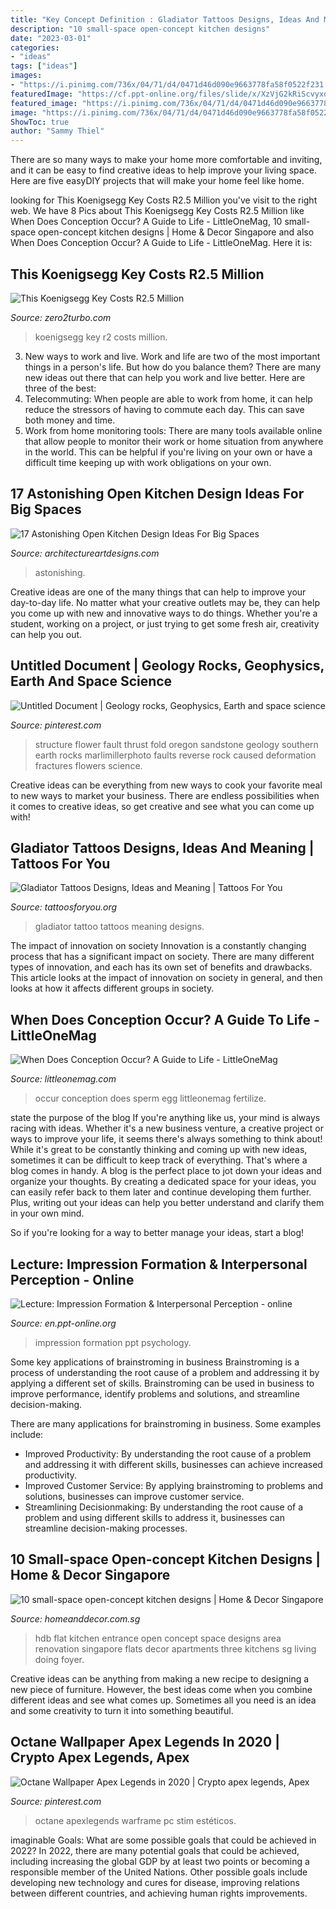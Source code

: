 ```yaml
---
title: "Key Concept Definition : Gladiator Tattoos Designs, Ideas And Meaning"
description: "10 small-space open-concept kitchen designs"
date: "2023-03-01"
categories:
- "ideas"
tags: ["ideas"]
images:
- "https://i.pinimg.com/736x/04/71/d4/0471d46d090e9663778fa58f0522f231.jpg"
featuredImage: "https://cf.ppt-online.org/files/slide/x/XzVjG2kRiScvyxdB6fCPLTs3IKAEh1OeNUMqpl/slide-16.jpg"
featured_image: "https://i.pinimg.com/736x/04/71/d4/0471d46d090e9663778fa58f0522f231.jpg"
image: "https://i.pinimg.com/736x/04/71/d4/0471d46d090e9663778fa58f0522f231.jpg"
ShowToc: true
author: "Sammy Thiel"
---
```



There are so many ways to make your home more comfortable and inviting, and it can be easy to find creative ideas to help improve your living space. Here are five easyDIY projects that will make your home feel like home.

	

		
looking for This Koenigsegg Key Costs R2.5 Million you've visit to the right web. We have 8 Pics about This Koenigsegg Key Costs R2.5 Million like When Does Conception Occur? A Guide to Life - LittleOneMag, 10 small-space open-concept kitchen designs | Home &amp; Decor Singapore and also When Does Conception Occur? A Guide to Life - LittleOneMag. Here it is:
		
    
## This Koenigsegg Key Costs R2.5 Million

<img loading=lazy src="https://www.zero2turbo.com/wp-content/uploads/2018/04/koenigsegg-key-fob-expensive-diamonds-platinum-gold-2.jpg" onerror="this.onerror=null;this.src='https://tse2.mm.bing.net/th?id=OIP.20jEHlVfdJS1tsXbnKaHTgHaE8&amp;pid=15.1';" alt="This Koenigsegg Key Costs R2.5 Million">

_Source: zero2turbo.com_

>koenigsegg key r2 costs million. 

	

3. New ways to work and live.
Work and life are two of the most important things in a person's life. But how do you balance them? There are many new ideas out there that can help you work and live better. Here are three of the best: 
1. Telecommuting: When people are able to work from home, it can help reduce the stressors of having to commute each day. This can save both money and time. 
2. Work from home monitoring tools: There are many tools available online that allow people to monitor their work or home situation from anywhere in the world. This can be helpful if you're living on your own or have a difficult time keeping up with work obligations on your own. 

    
## 17 Astonishing Open Kitchen Design Ideas For Big Spaces

<img loading=lazy src="https://www.architectureartdesigns.com/wp-content/uploads/2015/09/199.jpg" onerror="this.onerror=null;this.src='https://tse4.mm.bing.net/th?id=OIP.2lSraOy0tVyb-odS1ymdgwHaFj&amp;pid=15.1';" alt="17 Astonishing Open Kitchen Design Ideas For Big Spaces">

_Source: architectureartdesigns.com_

>astonishing. 

	

Creative ideas are one of the many things that can help to improve your day-to-day life. No matter what your creative outlets may be, they can help you come up with new and innovative ways to do things. Whether you're a student, working on a project, or just trying to get some fresh air, creativity can help you out.

    
## Untitled Document | Geology Rocks, Geophysics, Earth And Space Science

<img loading=lazy src="https://i.pinimg.com/736x/78/30/91/783091436c886447f461ce9456d6eddc--flower-structure-small-flowers.jpg" onerror="this.onerror=null;this.src='https://tse2.mm.bing.net/th?id=OIP.xNPgbiZ79T4byuVahwJjnQHaE7&amp;pid=15.1';" alt="Untitled Document | Geology rocks, Geophysics, Earth and space science">

_Source: pinterest.com_

>structure flower fault thrust fold oregon sandstone geology southern earth rocks marlimillerphoto faults reverse rock caused deformation fractures flowers science. 

	

Creative ideas can be everything from new ways to cook your favorite meal to new ways to market your business. There are endless possibilities when it comes to creative ideas, so get creative and see what you can come up with!

    
## Gladiator Tattoos Designs, Ideas And Meaning | Tattoos For You

<img loading=lazy src="http://www.tattoosforyou.org/wp-content/uploads/2016/03/Gladiator-Tattoo-Ideas.jpg" onerror="this.onerror=null;this.src='https://tse2.mm.bing.net/th?id=OIP.vpADYlghdkoJ-qdazxOF_QHaLJ&amp;pid=15.1';" alt="Gladiator Tattoos Designs, Ideas and Meaning | Tattoos For You">

_Source: tattoosforyou.org_

>gladiator tattoo tattoos meaning designs. 

	

The impact of innovation on society
Innovation is a constantly changing process that has a significant impact on society. There are many different types of innovation, and each has its own set of benefits and drawbacks. This article looks at the impact of innovation on society in general, and then looks at how it affects different groups in society.

    
## When Does Conception Occur? A Guide To Life - LittleOneMag

<img loading=lazy src="https://littleonemag.com/wp-content/uploads/2020/08/multiple-sperm-trying-to-fertilize-egg.jpg" onerror="this.onerror=null;this.src='https://tse3.mm.bing.net/th?id=OIP.SoVhQCNTG_2aVW2ERo9xowHaEj&amp;pid=15.1';" alt="When Does Conception Occur? A Guide to Life - LittleOneMag">

_Source: littleonemag.com_

>occur conception does sperm egg littleonemag fertilize. 

	

state the purpose of the blog
If you're anything like us, your mind is always racing with ideas. Whether it's a new business venture, a creative project or ways to improve your life, it seems there's always something to think about! While it's great to be constantly thinking and coming up with new ideas, sometimes it can be difficult to keep track of everything. That's where a blog comes in handy.
A blog is the perfect place to jot down your ideas and organize your thoughts. By creating a dedicated space for your ideas, you can easily refer back to them later and continue developing them further. Plus, writing out your ideas can help you better understand and clarify them in your own mind.

So if you're looking for a way to better manage your ideas, start a blog!

    
## Lecture: Impression Formation &amp; Interpersonal Perception - Online

<img loading=lazy src="https://cf.ppt-online.org/files/slide/x/XzVjG2kRiScvyxdB6fCPLTs3IKAEh1OeNUMqpl/slide-16.jpg" onerror="this.onerror=null;this.src='https://tse2.mm.bing.net/th?id=OIP.1QMEikOGrGYCzEVd1aV42wHaFj&amp;pid=15.1';" alt="Lecture: Impression Formation &amp; Interpersonal Perception - online">

_Source: en.ppt-online.org_

>impression formation ppt psychology. 

	

Some key applications of brainstroming in business
Brainstroming is a process of understanding the root cause of a problem and addressing it by applying a different set of skills. Brainstroming can be used in business to improve performance, identify problems and solutions, and streamline decision-making.

There are many applications for brainstroming in business. Some examples include: 

- Improved Productivity: By understanding the root cause of a problem and addressing it with different skills, businesses can achieve increased productivity.
- Improved Customer Service: By applying brainstroming to problems and solutions, businesses can improve customer service.
- Streamlining Decisionmaking: By understanding the root cause of a problem and using different skills to address it, businesses can streamline decision-making processes.

    
## 10 Small-space Open-concept Kitchen Designs | Home &amp; Decor Singapore

<img loading=lazy src="http://www.homeanddecor.com.sg/sites/default/files/imagecache/hnd_revamp_1x1_large/blog/gallery_article/gallery_images/42809-compact-style-three-room-hdb-flat_0.jpg" onerror="this.onerror=null;this.src='https://tse4.mm.bing.net/th?id=OIP.sSxG5hsMFvtFoYbVPfBxyAHaLG&amp;pid=15.1';" alt="10 small-space open-concept kitchen designs | Home &amp; Decor Singapore">

_Source: homeanddecor.com.sg_

>hdb flat kitchen entrance open concept space designs area renovation singapore flats decor apartments three kitchens sg living doing foyer. 

	

Creative ideas can be anything from making a new recipe to designing a new piece of furniture. However, the best ideas come when you combine different ideas and see what comes up. Sometimes all you need is an idea and some creativity to turn it into something beautiful.

    
## Octane Wallpaper Apex Legends In 2020 | Crypto Apex Legends, Apex

<img loading=lazy src="https://i.pinimg.com/736x/04/71/d4/0471d46d090e9663778fa58f0522f231.jpg" onerror="this.onerror=null;this.src='https://tse2.mm.bing.net/th?id=OIP.c6yJZDbJbGKpVZTLbCgaOAHaKk&amp;pid=15.1';" alt="Octane Wallpaper Apex Legends in 2020 | Crypto apex legends, Apex">

_Source: pinterest.com_

>octane apexlegends warframe pc stim estéticos. 

	

imaginable Goals: What are some possible goals that could be achieved in 2022?
In 2022, there are many potential goals that could be achieved, including increasing the global GDP by at least two points or becoming a responsible member of the United Nations. Other possible goals include developing new technology and cures for disease, improving relations between different countries, and achieving human rights improvements.

